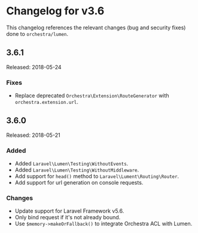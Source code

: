 # Changelog for v3.6

This changelog references the relevant changes (bug and security fixes) done to `orchestra/lumen`.

## 3.6.1

Released: 2018-05-24

### Fixes

* Replace deprecated `Orchestra\Extension\RouteGenerator` with `orchestra.extension.url`.

## 3.6.0

Released: 2018-05-21

### Added

* Added `Laravel\Lumen\Testing\WithoutEvents`.
* Added `Laravel\Lumen\Testing\WithoutMiddleware`.
* Add support for `head()` method to `Laravel\Lument\Routing\Router`.
* Add support for url generation on console requests.

### Changes

* Update support for Laravel Framework v5.6.
* Only bind request if it's not already bound.
* Use `$memory->makeOrFallback()` to integrate Orchestra ACL with Lumen.
